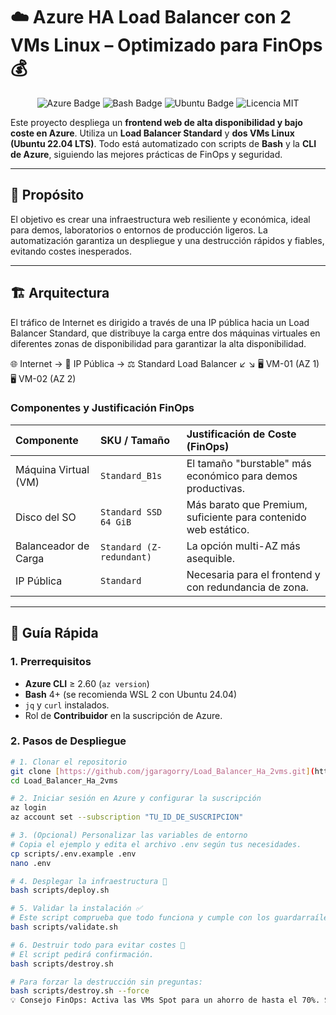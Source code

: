 # ☁️ Azure HA Load Balancer con 2 VMs Linux – Optimizado para FinOps 💰

<p align="center">
  <img src="https://img.shields.io/badge/Azure-blue?style=for-the-badge&logo=microsoftazure&logoColor=white" alt="Azure Badge">
  <img src="https://img.shields.io/badge/Bash-black?style=for-the-badge&logo=gnubash&logoColor=white" alt="Bash Badge">
  <img src="https://img.shields.io/badge/Ubuntu-E95420?style=for-the-badge&logo=ubuntu&logoColor=white" alt="Ubuntu Badge">
  <img src="https://img.shields.io/badge/Licencia-MIT-green.svg?style=for-the-badge" alt="Licencia MIT">
</p>

Este proyecto despliega un **frontend web de alta disponibilidad y bajo coste en Azure**. Utiliza un **Load Balancer Standard** y **dos VMs Linux (Ubuntu 22.04 LTS)**. Todo está automatizado con scripts de **Bash** y la **CLI de Azure**, siguiendo las mejores prácticas de FinOps y seguridad.

---

## 🎯 Propósito

El objetivo es crear una infraestructura web resiliente y económica, ideal para demos, laboratorios o entornos de producción ligeros. La automatización garantiza un despliegue y una destrucción rápidos y fiables, evitando costes inesperados.

---

## 🏗️ Arquitectura

El tráfico de Internet es dirigido a través de una IP pública hacia un Load Balancer Standard, que distribuye la carga entre dos máquinas virtuales en diferentes zonas de disponibilidad para garantizar la alta disponibilidad.

🌐 Internet → 🔗 IP Pública → ⚖️ Standard Load Balancer
↙︎             ↘︎
🖥️ VM-01 (AZ 1)   🖥️ VM-02 (AZ 2)


### **Componentes y Justificación FinOps**

| Componente | SKU / Tamaño | Justificación de Coste (FinOps) |
| :--- | :--- | :--- |
| Máquina Virtual (VM) | `Standard_B1s` | El tamaño "burstable" más económico para demos productivas. |
| Disco del SO | `Standard SSD 64 GiB` | Más barato que Premium, suficiente para contenido web estático. |
| Balanceador de Carga | `Standard (Z-redundant)` | La opción multi-AZ más asequible. |
| IP Pública | `Standard` | Necesaria para el frontend y con redundancia de zona. |

---

## 🚀 Guía Rápida

### **1. Prerrequisitos**

* **Azure CLI** ≥ 2.60 (`az version`)
* **Bash** 4+ (se recomienda WSL 2 con Ubuntu 24.04)
* `jq` y `curl` instalados.
* Rol de **Contribuidor** en la suscripción de Azure.

### **2. Pasos de Despliegue**

```bash
# 1. Clonar el repositorio
git clone [https://github.com/jgaragorry/Load_Balancer_Ha_2vms.git](https://github.com/jgaragorry/Load_Balancer_Ha_2vms.git)
cd Load_Balancer_Ha_2vms

# 2. Iniciar sesión en Azure y configurar la suscripción
az login
az account set --subscription "TU_ID_DE_SUSCRIPCION"

# 3. (Opcional) Personalizar las variables de entorno
# Copia el ejemplo y edita el archivo .env según tus necesidades.
cp scripts/.env.example .env
nano .env

# 4. Desplegar la infraestructura 🔧
bash scripts/deploy.sh

# 5. Validar la instalación ✅
# Este script comprueba que todo funciona y cumple con los guardarraíles de coste.
bash scripts/validate.sh

# 6. Destruir todo para evitar costes 🧹
# El script pedirá confirmación.
bash scripts/destroy.sh

# Para forzar la destrucción sin preguntas:
bash scripts/destroy.sh --force
💡 Consejo FinOps: Activa las VMs Spot para un ahorro de hasta el 70%. Simplemente ajusta la variable DEPLOY_USE_SPOT=true en el archivo .env.
